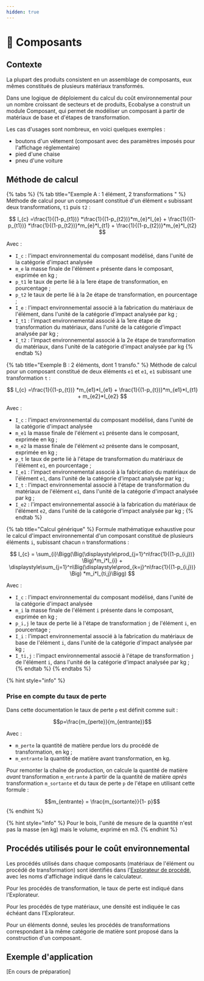 ```yaml
---
hidden: true
---
```


# 🧩 Composants

## Contexte

La plupart des produits consistent en un assemblage de composants, eux mêmes constitués de plusieurs matériaux transformés.

Dans une logique de déploiement du calcul du coût environnemental pour un nombre croissant de secteurs et de produits, Ecobalyse a construit un module Composant, qui permet de modéliser un composant à partir de matériaux de base et d'étapes de transformation.

Les cas d'usages sont nombreux, en voici quelques exemples :&#x20;

* boutons d'un vêtement (composant avec des paramètres imposés pour l'affichage réglementaire)
* pied d'une chaise
* pneu d'une voiture

## Méthode de calcul

{% tabs %}
{% tab title="Exemple A : 1 élément, 2 transformations " %}
Méthode de calcul pour un composant constitué d'un élément `e` subissant deux transformations, `t1` puis `t2` :&#x20;

$$
I_{c} =\frac{1}{(1-p_{t1})} *\frac{1}{(1-p_{t2})}*m_{e}*I_{e} + \frac{1}{(1-p_{t1})} *\frac{1}{(1-p_{t2})}*m_{e}*I_{t1} + \frac{1}{(1-p_{t2})}*m_{e}*I_{t2}
$$

Avec :&#x20;

* `I_c` : l'impact environnemental du composant modélisé, dans l'unité de la catégorie d'impact analysée
* `m_e` la masse finale de l'élément `e` présente dans le composant, exprimée en kg ;
* `p_t1` le taux de perte lié à la 1ere étape de transformation, en pourcentage ;
* `p_t2` le taux de perte lié à la 2e étape de transformation, en pourcentage ;
* `I_e` : l'impact environnemental associé à la fabrication du matériaux de l'élément, dans l'unité de la catégorie d'impact analysée par kg ;
* `I_t1` : l'impact environnemental associé à la 1ere étape de transformation du matériaux, dans l'unité de la catégorie d'impact analysée par kg ;
* `I_t2` : l'impact environnemental associé à la 2e étape de transformation du matériaux, dans l'unité de la catégorie d'impact analysée par kg
{% endtab %}

{% tab title="Exemple B : 2 éléments, dont 1 transfo." %}
Méthode de calcul pour un composant constitué de deux éléments `e1` et `e1`, `e1` subissant une transformation `t` :&#x20;

$$
I_{c} =\frac{1}{(1-p_{t})} *m_{e1}*I_{e1} + \frac{1}{(1-p_{t})}*m_{e1}*I_{t1} + m_{e2}*I_{e2}
$$

Avec :&#x20;

* `I_c` : l'impact environnemental du composant modélisé, dans l'unité de la catégorie d'impact analysée
* `m_e1` la masse finale de l'élément `e1` présente dans le composant, exprimée en kg ;
* `m_e2` la masse finale de l'élément `e2` présente dans le composant, exprimée en kg ;
* `p_t` le taux de perte lié à l'étape de transformation du matériaux de l'élément `e1`, en pourcentage ;
* `I_e1` : l'impact environnemental associé à la fabrication du matériaux de l'élément `e1`, dans l'unité de la catégorie d'impact analysée par kg ;
* `I_t` : l'impact environnemental associé à l'étape de transformation du matériaux de l'élément `e1`, dans l'unité de la catégorie d'impact analysée par kg ;
* `I_e2` : l'impact environnemental associé à la fabrication du matériaux de l'élément `e2`, dans l'unité de la catégorie d'impact analysée par kg ;
{% endtab %}

{% tab title="Calcul générique" %}
Formule mathématique exhaustive pour le calcul d'impact environnemental d'un composant constitué de plusieurs éléments `i`, subissant chacun `n` transformations :&#x20;

$$
I_{c} = \sum_{i}\Bigg(\Big(\displaystyle\prod_{j=1}^n\frac{1}{(1-p_{i,j})} \Big)*m_i*I_{i} + \displaystyle\sum_{j=1}^n\Big(\displaystyle\prod_{k=j}^n\frac{1}{(1-p_{i,j})} \Big) *m_i*I_{ti,j}\Bigg)
$$

Avec :&#x20;

* `I_c` : l'impact environnemental du composant modélisé, dans l'unité de la catégorie d'impact analysée
* `m_i` la masse finale de l'élément `i` présente dans le composant, exprimée en kg ;
* `p_i,j` le taux de perte lié à l'étape de transformation `j` de l'élément `i`, en pourcentage ;
* `I_i` : l'impact environnemental associé à la fabrication du matériaux de base de l'élément `i`, dans l'unité de la catégorie d'impact analysée par kg ;
* `I_ti,j` : l'impact environnemental associé à l'étape de transformation `j` de l'élément `i`, dans l'unité de la catégorie d'impact analysée par kg ;
{% endtab %}
{% endtabs %}

{% hint style="info" %}
### Prise en compte du taux de perte <a href="#calcul-des-masses" id="calcul-des-masses"></a>

Dans cette documentation le taux de perte `p` est définit comme suit :&#x20;

$$p=\frac{m_{perte}}{m_{entrante}}$$

Avec :&#x20;

* `m_perte` la quantité de matière perdue lors du procédé de transformation, en kg ;
* `m_entrante`​​​ la quantité de matière avant transformation, en kg.

Pour remonter la chaîne de production, on calcule la quantité de matière _avant_ transformation `m_entrante` à partir de la quantité de matière _après_ transformation `m_sortante` et du taux de perte `p` de l'étape en utilisant cette formule :&#x20;

$$m_{entrante} = \frac{m_{sortante}}{1- p}$$&#x20;
{% endhint %}

{% hint style="info" %}
Pour le bois, l'unité de mesure de la quantité n'est pas la masse (en kg) mais le volume, exprimé en m3.
{% endhint %}

## Procédés utilisés pour le coût environnemental

Les procédés utilisés dans chaque composants (matériaux de l'élément ou procédé de transformation) sont identifiés dans l'[Explorateur de procédé](https://ecobalyse.beta.gouv.fr/#/explore/textile/textile-processes), avec les noms d'affichage indiqué dans le calculateur.

Pour les procédés de transformation, le taux de perte est indiqué dans l'Explorateur.

Pour les procédés de type matériaux, une densité est indiquée le cas échéant dans l'Explorateur.

Pour un éléments donné, seules les procédés de transformations correspondant à la même catégorie de matière sont proposé dans la construction d'un composant.

## Exemple d'application

\[En cours de préparation]

